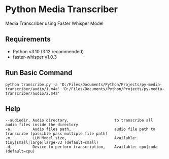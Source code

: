 # Python Media Transcriber

Media Transcriber using Faster Whisper Model

## Requirements

- Python v3.10 (3.12 recommended)
- faster-whisper v1.0.3

## Run Basic Command

``` shell
python transcribe.py -a 'D:/Files/Documents/Python/Projects/py-media-transcriber/audio/1.m4a' 'D:/Files/Documents/Python/Projects/py-media-transcriber/audio/2.m4a'
```

## Help

```shell
--audiodir, Audio directory,                    to transcribe all audio files inside the directory
-a,         Audio files path,                   audio file path to transcribe (passible pass multiple file path)
-m,         LLM Model size,                     Available: tiny|small|large|large-v3 (default=small)
-d,         Device to perform transcription,    Available: cpu|cuda (default=cpu)
```